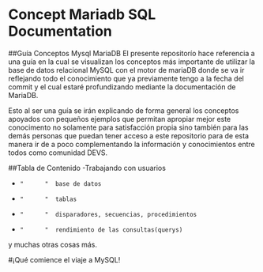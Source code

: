 # Concept Mariadb SQL Documentation

##Guía Conceptos Mysql MariaDB
El presente repositorío hace referencia a una guía en la cual se visualizan
los conceptos más importante de utilizar la base de datos relacional MySQL con el
motor de mariaDB donde se va ir reflejando todo el conocimiento que ya previamente
tengo a la fecha del commit y el cual estaré profundizando mediante la documentación de MariaDB.

Esto al ser una guía se irán explicando de forma general los conceptos
apoyados con pequeños ejemplos que permitan apropiar mejor este conocimento
no solamente para satisfacción propia sino también para las demás personas
que puedan tener acceso a este repositorio para de esta manera ir de a poco
complementando la información y conocimientos entre todos como comunidad DEVS.

##Tabla de Contenido
-Trabajando con usuarios
-     "      "  base de datos
-     "      "  tablas
-     "      "  disparadores, secuencias, procedimientos
-     "      "  rendimiento de las consultas(querys)

y muchas otras cosas más.

#¡Qué comience el viaje a MySQL!